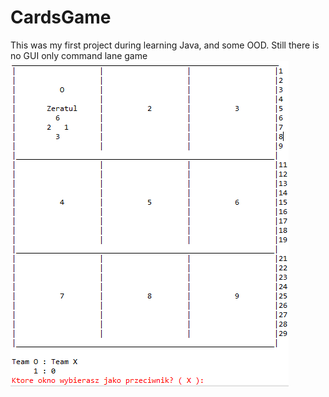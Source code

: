 # CardsGame
This was my first project during learning Java, and some OOD. Still there is no GUI only command lane game
![alt text](https://github.com/Stormery/CardsGame/blob/master/bin/Images/2-01.png)